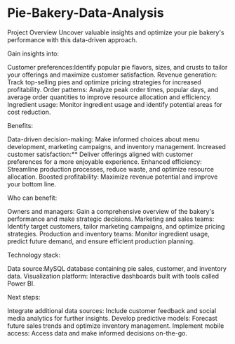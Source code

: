 # Pie-Bakery-Data-Analysis

Project Overview
Uncover valuable insights and optimize your pie bakery's performance with this data-driven approach.

Gain insights into:

Customer preferences:Identify popular pie flavors, sizes, and crusts to tailor your offerings and maximize customer satisfaction.
Revenue generation: Track top-selling pies and optimize pricing strategies for increased profitability.
Order patterns: Analyze peak order times, popular days, and average order quantities to improve resource allocation and efficiency.
Ingredient usage: Monitor ingredient usage and identify potential areas for cost reduction.

Benefits:

Data-driven decision-making: Make informed choices about menu development, marketing campaigns, and inventory management.
Increased customer satisfaction:** Deliver offerings aligned with customer preferences for a more enjoyable experience.
Enhanced efficiency: Streamline production processes, reduce waste, and optimize resource allocation.
Boosted profitability: Maximize revenue potential and improve your bottom line.

Who can benefit:

Owners and managers: Gain a comprehensive overview of the bakery's performance and make strategic decisions.
Marketing and sales teams: Identify target customers, tailor marketing campaigns, and optimize pricing strategies.
Production and inventory teams: Monitor ingredient usage, predict future demand, and ensure efficient production planning.

Technology stack:

Data source:MySQL database containing pie sales, customer, and inventory data.
Visualization platform: Interactive dashboards built with tools called  Power BI.

Next steps:

Integrate additional data sources: Include customer feedback and social media analytics for further insights.
Develop predictive models: Forecast future sales trends and optimize inventory management.
Implement mobile access: Access data and make informed decisions on-the-go.


